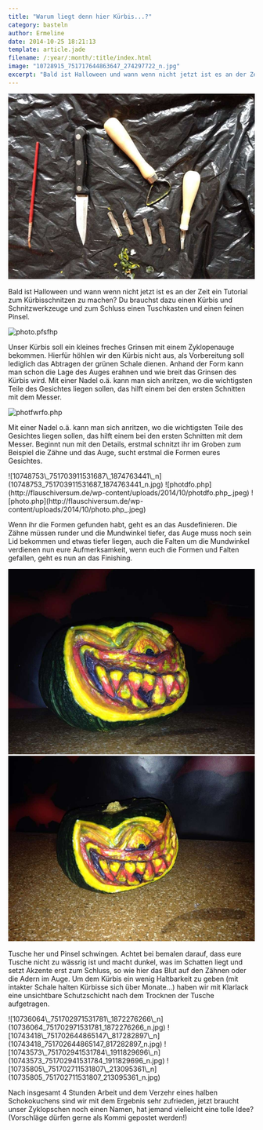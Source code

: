 ```yaml
---
title: "Warum liegt denn hier Kürbis...?"
category: basteln
author: Ermeline
date: 2014-10-25 18:21:13
template: article.jade
filename: /:year/:month/:title/index.html
image: "10728915_751717644863647_274297722_n.jpg"
excerpt: "Bald ist Halloween und wann wenn nicht jetzt ist es an der Zeit ein Tutorial zum Kürbisschnitzen zu machen?"
---
```


![10728915\_751717644863647\_274297722\_n](10728915_751717644863647_274297722_n.jpg)

Bald ist Halloween und wann wenn nicht jetzt ist es an der Zeit ein Tutorial zum Kürbisschnitzen zu machen? Du brauchst dazu einen Kürbis und Schnitzwerkzeuge und zum Schluss einen Tuschkasten und einen feinen Pinsel.


![photo.pfsfhp](http://flauschiversum.de/wp-content/uploads/2014/10/photo.pfsfhp.jpeg)

Unser Kürbis soll ein kleines freches Grinsen mit einem Zyklopenauge bekommen. Hierfür höhlen wir den Kürbis nicht aus, als Vorbereitung soll lediglich das Abtragen der grünen Schale dienen. Anhand der Form kann man schon die Lage des Auges erahnen und wie breit das Grinsen des Kürbis wird. Mit einer Nadel o.ä. kann man sich anritzen, wo die wichtigsten Teile des Gesichtes liegen sollen, das hilft einem bei den ersten Schnitten mit dem Messer.


![photfwrfo.php](http://flauschiversum.de/wp-content/uploads/2014/10/photfwrfo.php_.jpeg)

Mit einer Nadel o.ä. kann man sich anritzen, wo die wichtigsten Teile des Gesichtes liegen sollen, das hilft einem bei den ersten Schnitten mit dem Messer. Beginnt nun mit den Details, erstmal schnitzt ihr im Groben zum Beispiel die Zähne und das Auge, sucht erstmal die Formen eures Gesichtes.


<div class="slideshow_landscape">
![10748753\_751703911531687\_1874763441\_n](10748753_751703911531687_1874763441_n.jpg)
![photdfo.php](http://flauschiversum.de/wp-content/uploads/2014/10/photdfo.php_.jpeg)
![photo.php](http://flauschiversum.de/wp-content/uploads/2014/10/photo.php_.jpeg)
</div>

Wenn ihr die Formen gefunden habt, geht es an das Ausdefinieren. Die Zähne müssen runder und die Mundwinkel tiefer, das Auge muss noch sein Lid bekommen und etwas tiefer liegen, auch die Falten um die Mundwinkel verdienen nun eure Aufmerksamkeit, wenn euch die Formen und Falten gefallen, geht es nun an das Finishing.  


![10743235\_751703334865078\_969585268\_n](10743235_751703334865078_969585268_n.jpg)
![10745096\_751703228198422\_1711476771\_n](10745096_751703228198422_1711476771_n.jpg)

Tusche her und Pinsel schwingen. Achtet bei bemalen darauf, dass eure Tusche nicht zu wässrig ist und macht dunkel, was im Schatten liegt und setzt Akzente erst zum Schluss, so wie hier das Blut auf den Zähnen oder die Adern im Auge. Um dem Kürbis ein wenig Haltbarkeit zu geben (mit intakter Schale halten Kürbisse sich über Monate...) haben wir mit Klarlack eine unsichtbare Schutzschicht nach dem Trocknen der Tusche aufgetragen.


<div class="slideshow_landscape">
![10736064\_751702971531781\_1872276266\_n](10736064_751702971531781_1872276266_n.jpg)
![10743418\_751702644865147\_817282897\_n](10743418_751702644865147_817282897_n.jpg)
![10743573\_751702941531784\_1911829696\_n](10743573_751702941531784_1911829696_n.jpg)
![10735805\_751702711531807\_213095361\_n](10735805_751702711531807_213095361_n.jpg)
</div>

Nach insgesamt 4 Stunden Arbeit und dem Verzehr eines halben Schokokuchens sind wir mit dem Ergebnis sehr zufrieden, jetzt braucht unser Zyklopschen noch einen Namen, hat jemand vielleicht eine tolle Idee? (Vorschläge dürfen gerne als Kommi gepostet werden!)
